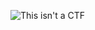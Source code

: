 ![This isn't a CTF](https://github.com/RWCoding58/RWCoding58/assets/87898490/75c46b10-ca32-47f3-9a73-5282d40df91d)
